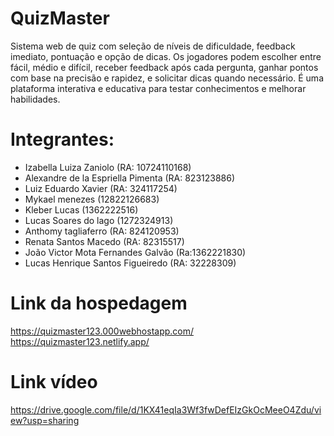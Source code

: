 # QuizMaster
Sistema web de quiz com seleção de níveis de dificuldade, feedback imediato, pontuação e opção de dicas. Os jogadores podem escolher entre fácil, médio e difícil, receber feedback após cada pergunta, ganhar pontos com base na precisão e rapidez, e solicitar dicas quando necessário. É uma plataforma interativa e educativa para testar conhecimentos e melhorar habilidades. 

# Integrantes:
- Izabella Luiza Zaniolo (RA: 10724110168)
- Alexandre de la Espriella Pimenta (RA: 823123886)
- Luiz Eduardo Xavier (RA: 324117254)
- Mykael menezes (12822126683)
- Kleber Lucas (1362222516)
- Lucas Soares do lago (1272324913)
- Anthomy tagliaferro (RA: 824120953)
- Renata Santos Macedo (RA: 82315517)
- João Victor Mota Fernandes Galvão (Ra:1362221830)
- Lucas Henrique Santos Figueiredo (RA: 32228309)

# Link da hospedagem
https://quizmaster123.000webhostapp.com/ <br/>
https://quizmaster123.netlify.app/


# Link vídeo
https://drive.google.com/file/d/1KX41eqIa3Wf3fwDefEIzGkOcMeeO4Zdu/view?usp=sharing






